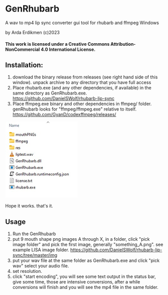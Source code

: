 # GenRhubarb
A wav to mp4 lip sync converter gui tool for rhubarb and ffmpeg Windows

by Arda Erdikmen (c)2023
 

#### This work is licensed under a Creative Commons Attribution-NonCommercial 4.0 International License.

## Installation:
1. download the binary release from releases (see right hand side of this window). unpack archive to any directory that you have full access
2. Place rhubarb.exe (and any other dependencies, if available) in the same directory as GenRhubarb.exe. https://github.com/DanielSWolf/rhubarb-lip-sync
3. Place ffmpeg.exe binary and other dependencies in ffmpeg/ folder. genRhubarb looks for "ffmpeg/ffmpeg.exe" relative to itself.  https://github.com/GyanD/codexffmpeg/releases/

![Image](https://github.com/ref-xx/GenRhubarb/blob/master/ReadmeFolderStructure.jpg)

Hope it works. that's it. 

## Usage
1. Run the GenRhubarb
2. put 9 mouth shape png images A through X, in a folder, click "pick image folder" and pick the first image, generally "something_A.png". see example LISA image folder. https://github.com/DanielSWolf/rhubarb-lip-sync/tree/master/img
3. put your wav file at the same folder as GenRhubarb.exe and click "pick wav" select your audio file.
4. set resolution.
5. click "start encoding",  you will see some text output in the status bar, give some time, those are intensive conversions, after a while conversions will finish and you will see the mp4 file in the same folder.


    
